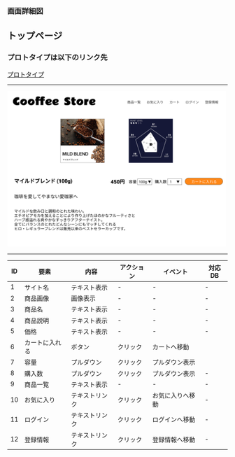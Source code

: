 ### 画面詳細図
## トップページ
### プロトタイプは以下のリンク先
[プロトタイプ]()
*****
<img src="../img/MILD.png" width = "500">

*****
|ID|要素|内容|アクション|イベント|対応DB|
|---|---|---|---|---|---|
|1|サイト名|テキスト表示|-|-|-|
|2|商品画像|画像表示|-|-|-|
|3|商品名|テキスト表示|-|-|-|
|4|商品説明|テキスト表示|-|-|-|
|5|価格|テキスト表示|-|-|-|
|6|カートに入れる|ボタン|クリック|カートへ移動||
|7|容量|プルダウン|クリック|プルダウン表示||
|8|購入数|プルダウン|クリック|プルダウン表示|-|
|9|商品一覧|テキスト表示|-|-|-|
|10|お気に入り|テキストリンク|クリック|お気に入りへ移動|-|
|11|ログイン|テキストリンク|クリック|ログインへ移動|-|
|12|登録情報|テキストリンク|クリック|登録情報へ移動|-|
